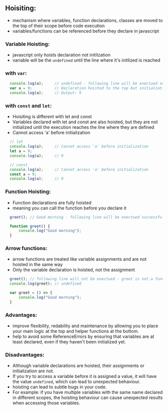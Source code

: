 ## Hoisiting:
- mechanism where variables, function declarations, classes are moved to the top of their scope 
  before code execution
- variables/functions can be referenced before they declare in javascript

### Variable Hoisting:
- javascript only hoists declaration not initilzation 
- variable will be the `undefined` until the line where it's initlized is reached

### with `var`:
```js
  console.log(a);     // undefined - following line will be exectued successfully due to JS hoisting 
  var a = 9;          // Declaration hoisted to the top but initialzation not
  console.log(a);     // Output: 9
```

### with `const` and `let`:
- Hoisiting is different with let and const 
- Variables declared with let and const are also hoisted, 
  but they are not initialized until the execution reaches the line where they are defined
- Cannot access 'a' before initialization

```js
  // let
  console.log(a);     // Cannot access 'a' before initialization
  let a = 9;
  console.log(a);     // 9
```

```js
  // const
  console.log(a);     // Cannot access 'a' before initialization
  const a = 9;
  console.log(a);     // 9
```


### Function Hoisting:
- Function declarations are fully hoisted 
- meaning you can call the function before you declare it

```js
  greet(); // Good morning - following line will be exectued successfully due to JS hoisting

  function greet() {
      console.log("Good morning");
  }
```


### Arrow functions:
- arrow functions are treated like variable assignments and are not hoisted in the same way
- Only the variable declaration is hoisted, not the assignment

```js
  greet(); // following line will not be exectued - greet is not a function
  console.log(greet); // undefined 

  var greet = () => {
      console.log("Good morning");
  }
```


### Advantages:
-  improve flexibility, redability and maintenance by allowing you to place your main logic at the top 
   and helper functions at the bottom.
-  help to avoid some ReferenceErrors by ensuring that variables are at least declared, 
   even if they haven't been initialized yet.



### Disadvantages:
- Although variable declarations are hoisted, their assignments or initialization are not. 
- If you try to access a variable before it is assigned a value, it will have the value `undefined`, 
  which can lead to unexpected behaviour.
- hoisting can lead to subtle bugs in your code. 
- For example: if you have multiple variables with the same name declared in different scopes, 
  the hoisting behaviour can cause unexpected results when accessing those variables.

